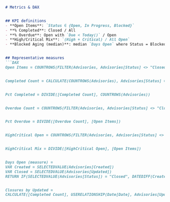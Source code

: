 ```markdown
# Metrics & DAX


## KPI definitions
- **Open Items**: `Status ∈ {Open, In Progress, Blocked}`
- **% Completed**: Closed / All
- **% Overdue**: Open with `Due < Today()` / Open
- **High/Critical Mix**: `(High + Critical) / All Open`
- **Blocked Aging (median)**: median `Days Open` where Status = Blocked


## Representative measures
```DAX
Open Items = COUNTROWS(FILTER(Advisories, Advisories[Status] <> "Closed" && Advisories[Status] <> "Cancelled"))


Completed Count = CALCULATE(COUNTROWS(Advisories), Advisories[Status] = "Closed")


Pct Completed = DIVIDE([Completed Count], COUNTROWS(Advisories))


Overdue Count = COUNTROWS(FILTER(Advisories, Advisories[Status] <> "Closed" && NOT ISBLANK(Advisories[Due]) && Advisories[Due] < TODAY()))


Pct Overdue = DIVIDE([Overdue Count], [Open Items])


HighCritical Open = COUNTROWS(FILTER(Advisories, Advisories[Status] <> "Closed" && Advisories[Risk Label] IN {"High","Critical"}))


HighCritical Mix = DIVIDE([HighCritical Open], [Open Items])


Days Open (measure) =
VAR Created = SELECTEDVALUE(Advisories[Created])
VAR Closed = SELECTEDVALUE(Advisories[Updated])
RETURN IF(SELECTEDVALUE(Advisories[Status]) = "Closed", DATEDIFF(Created, Closed, DAY), DATEDIFF(Created, TODAY(), DAY))


Closures by Updated =
CALCULATE([Completed Count], USERELATIONSHIP(Date[Date], Advisories[Updated]))
